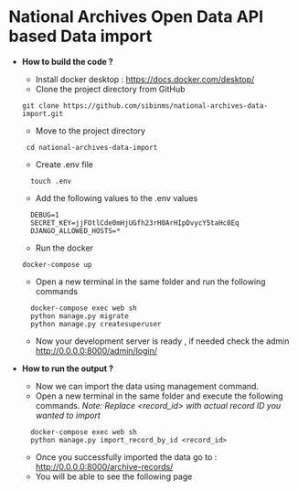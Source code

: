 # National Archives Open Data API based Data import


- **How to build the code ?**
  - Install docker desktop : https://docs.docker.com/desktop/
  - Clone the project directory from GitHub
  ```
  git clone https://github.com/sibinms/national-archives-data-import.git
  ```
  - Move to the project directory 
  ```
   cd national-archives-data-import
  ```
  - Create .env file
  ``` 
    touch .env
  ```
  - Add the following values to the .env values
  ```
    DEBUG=1
    SECRET_KEY=jjFOtlCde0mHjUGfh23rH0ArHIpDvycY5taHc8Eq
    DJANGO_ALLOWED_HOSTS=*
  ```
  - Run the docker
  ```
  docker-compose up 
  ```
  - Open a new terminal in the same folder and run the following commands
  ```
    docker-compose exec web sh
    python manage.py migrate
    python manage.py createsuperuser
  ```
  - Now your development server is ready , if needed check the admin http://0.0.0.0:8000/admin/login/


- **How to run the output ?**
  - Now we can import the data using management command.
  - Open a new terminal in the same folder and execute the following commands.
     _Note: Replace <record_id> with actual record ID you wanted to import_
  ```
    docker-compose exec web sh
    python manage.py import_record_by_id <record_id> 
  ```
  - Once you successfully imported the data go to : http://0.0.0.0:8000/archive-records/
  - You will be able to see the following page
  
